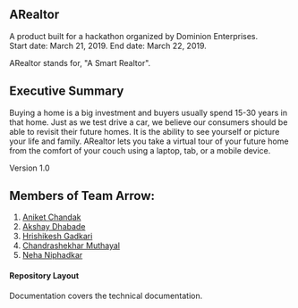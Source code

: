 ## ARealtor

A product built for a hackathon organized by Dominion Enterprises.
<br>
Start date: March 21, 2019.
End date: March 22, 2019.

ARealtor stands for, "A Smart Realtor".

## Executive Summary
Buying a home is a big investment and buyers usually spend 15-30 years in that home.
Just as we test drive a car, we believe our consumers should be able to revisit their future homes. It is the ability to see yourself or picture your life and family. ARealtor lets you take a virtual tour of your future home from the comfort of your couch using a laptop, tab, or a mobile device.

Version 1.0

## Members of Team Arrow:

1. [Aniket Chandak](https://github.com/Chandakaniket)
2. [Akshay Dhabade](https://github.com/Akshay-Dabade)
3. [Hrishikesh Gadkari](https://github.com/Hrishi29)
4. [Chandrashekhar Muthayal](https://github.com/cmuth001)
5. [Neha Niphadkar](https://github.com/niphadkarneha)


#### Repository Layout

Documentation covers the technical documentation.
